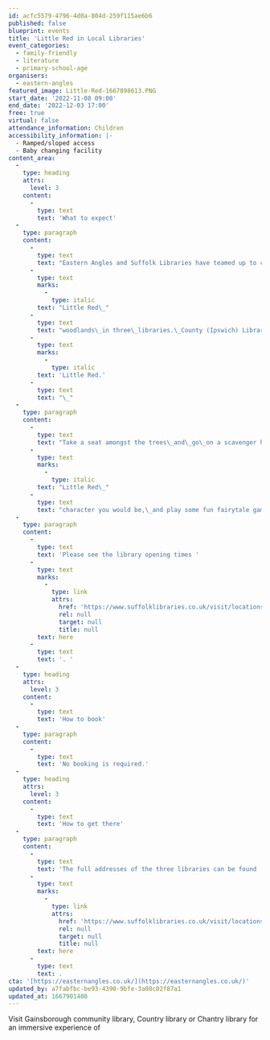 ```yaml
---
id: acfc5579-4796-4d0a-804d-259f115ae6b6
published: false
blueprint: events
title: 'Little Red in Local Libraries'
event_categories:
  - family-friendly
  - literature
  - primary-school-age
organisers:
  - eastern-angles
featured_image: Little-Red-1667898613.PNG
start_date: '2022-11-08 09:00'
end_date: '2022-12-03 17:00'
free: true
virtual: false
attendance_information: Children
accessibility_information: |-
  - Ramped/sloped access
  - Baby changing facility
content_area:
  -
    type: heading
    attrs:
      level: 3
    content:
      -
        type: text
        text: 'What to expect'
  -
    type: paragraph
    content:
      -
        type: text
        text: "Eastern Angles and Suffolk Libraries have teamed up to create\_"
      -
        type: text
        marks:
          -
            type: italic
        text: "Little Red\_"
      -
        type: text
        text: "woodlands\_in three\_libraries.\_County (Ipswich) Library,\_Gainsborough Community Library, and Chantry Library\_have each seen part of their\_spaces transformed into a\_magical woodland\_where people can escape into the fairytale world of\_"
      -
        type: text
        marks:
          -
            type: italic
        text: 'Little Red.'
      -
        type: text
        text: "\_"
  -
    type: paragraph
    content:
      -
        type: text
        text: "Take a seat amongst the trees\_and\_go\_on a scavenger hunt around library bookshelves, take a fun quiz to find out which\_"
      -
        type: text
        marks:
          -
            type: italic
        text: "Little Red\_"
      -
        type: text
        text: "character you would be,\_and play some fun fairytale games.\_"
  -
    type: paragraph
    content:
      -
        type: text
        text: 'Please see the library opening times '
      -
        type: text
        marks:
          -
            type: link
            attrs:
              href: 'https://www.suffolklibraries.co.uk/visit/locations-and-times/'
              rel: null
              target: null
              title: null
        text: here
      -
        type: text
        text: '. '
  -
    type: heading
    attrs:
      level: 3
    content:
      -
        type: text
        text: 'How to book'
  -
    type: paragraph
    content:
      -
        type: text
        text: 'No booking is required.'
  -
    type: heading
    attrs:
      level: 3
    content:
      -
        type: text
        text: 'How to get there'
  -
    type: paragraph
    content:
      -
        type: text
        text: 'The full addresses of the three libraries can be found '
      -
        type: text
        marks:
          -
            type: link
            attrs:
              href: 'https://www.suffolklibraries.co.uk/visit/locations-and-times/'
              rel: null
              target: null
              title: null
        text: here
      -
        type: text
        text: .
cta: '[https://easternangles.co.uk/](https://easternangles.co.uk/)'
updated_by: a7fabfbc-be93-4390-9bfe-3a08c02f87a1
updated_at: 1667901400
---
```

Visit Gainsborough community library, Country library or Chantry library for an immersive experience of